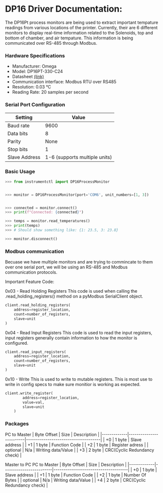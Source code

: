 # DP16 Driver Documentation:

The DP16Pt process monitors are being used to extract important tempature readings from various locations of the printer. Currently, their are 6 different monitors to display real-time information related to the Solenoids, top and bottom of chamber, and air tempature.  This information is being communicated over RS-485 through Modbus.


### Hardware Specifications
- Manufacturer: Omega
- Model: DP16PT-330-C24
- Datasheet [(link)](https://www.farnell.com/datasheets/2339803.pdf)
- Communication interface: Modbus RTU over RS485
- Resolution: 0.03 °C
- Reading Rate: 20 samples per second

### Serial Port Configuration
| Setting | Value |
|---------|-------|
| Baud rate | 9600 |
| Data bits | 8 |
| Parity | None |
| Stop bits | 1 |
| Slave Address | 1-6 (supports multiple units) |

### Basic Usage
```python
>>> from instrumentctl import DP16ProcessMonitor


>>> monitor = DP16ProcessMonitor(port='COM6', unit_numbers=[1, 3])


>>> connected = monitor.connect()
>>> print(f"Connected: {connected}")

>>> temps = monitor.read_temperatures()
>>> print(temps)
>>> # Should show something like: {1: 23.5, 3: 23.8}

>>> monitor.disconnect()
```

### Modbus communication
Becuase we have multiple monitors and are trying to commincate to them over one serial port, we will be using an RS-485 and Modbus communication protocols.

Important Feature Code:

0x03 - Read Holding Registers
This code is used when calling the .read_holding_registers() method on a pyModbus SerialClient object.

```python
client.read_holding_registers(
    address=register_location,
    count=number_of_registers,
    slave=unit
)
```

0x04 - Read Input Registers
This code is used to read the input registers, input registers generally contain information to how the monitor is configured.

```python
client.read_input_registers(
    address=register_location,
    count=number_of_registers,
    slave=unit
)
```

0x10 - Write
This is used to write to mutable registers. This is most use to write in config specs to make sure monitior is working as expected.

```python
client.write_register(
        address=register_location,
        value=val,
        slave=unit
    )

```

### Packages 

PC to Master
| Byte Offset |  Size   | Description                          |
|-------------|-------------------------|--------------------------------------|
| +0          |  1 byte | Slave address                        |
| +1          |  1 byte | Function Code          |
| +2          |  1 byte | Register adress       |
| optional    | N/a     | Writing data/Value |
| +3          |  2 byte |  CRC(Cyclic Redundancy check)         |


Master to PC
PC to Master
| Byte Offset |  Size   | Description                          |
|-------------|-------------------------|--------------------------------------|
| +0          |  1 byte | Slave address                        |
| +1          |  1 byte | Function Code          |
| +2          |  1 byte | Number Of Bytes       |
| optional    | N/a     | Writing data/Value |
| +4          |  2 byte |  CRC(Cyclic Redundancy check)         |